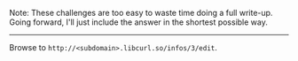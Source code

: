 Note: These challenges are too easy to waste time doing a full write-up. Going forward, I'll just include the answer in the shortest possible way.

---
Browse to ```http://<subdomain>.libcurl.so/infos/3/edit```.
